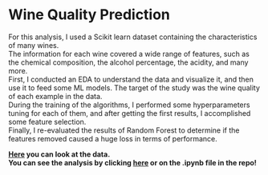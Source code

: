 # Wine Quality Prediction
For this analysis, I used a Scikit learn dataset containing the characteristics of many wines.  
The information for each wine covered a wide range of features, such as the chemical composition, the alcohol percentage, the acidity, and many more.  
First, I conducted an EDA to understand the data and visualize it, and then use it to feed some ML models. The target of the study was the wine quality of each example in the data.  
During the training of the algorithms, I performed some hyperparameters tuning for each of them, and after getting the first results, I accomplished some feature selection.  
Finally, I re-evaluated the results of Random Forest to determine if the features removed caused a huge loss in terms of performance.

**[Here](https://scikit-learn.org/stable/datasets/toy_dataset.html#wine-dataset) you can look at the data.**  
**You can see the analysis by clicking [here](https://github.com/turriedoardo/Wine-predictions/blob/master/wine%20quality%20project.ipynb) or on the .ipynb file in the repo!**
